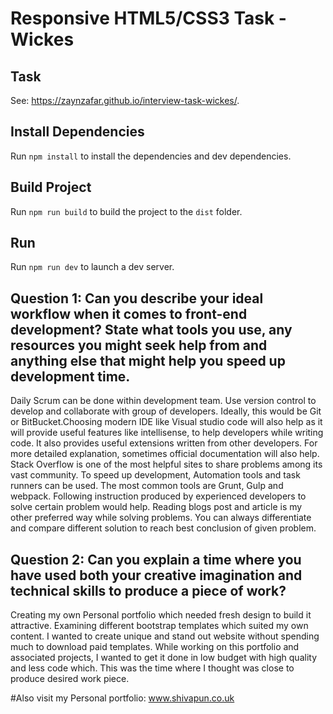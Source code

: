 # Responsive HTML5/CSS3 Task - Wickes

## Task

See: https://zaynzafar.github.io/interview-task-wickes/.

## Install Dependencies

Run `npm install` to install the dependencies and dev dependencies.

## Build Project

Run `npm run build` to build the project to the `dist` folder.

## Run

Run `npm run dev` to launch a dev server.

## Question 1: Can you describe your ideal workflow when it comes to front-end development? State what tools you use, any resources you might seek help from and anything else that might help you speed up development time.

Daily Scrum can be done within development team. Use version control to develop and collaborate with group of developers. Ideally, this would be Git or BitBucket.Choosing modern IDE like Visual studio code will also help as it will provide useful features like intellisense, to help developers while writing code. It also provides useful extensions written from other developers. For more detailed explanation, sometimes official documentation will also help. Stack Overflow is one of the most helpful sites to share problems among its vast community. To speed up development, Automation tools and task runners can be used. The most common tools are Grunt, Gulp and webpack. Following instruction produced by experienced developers to solve certain problem would help. Reading blogs post and article is my other preferred way while solving problems. You can always differentiate and compare different solution to reach best conclusion of given problem.


## Question 2: Can you explain a time where you have used both your creative imagination and technical skills to produce a piece of work?

Creating my own Personal portfolio which needed fresh design to build it attractive. Examining different bootstrap templates which suited my own content. I wanted to create unique and stand out website without spending much to download paid templates. While working on this portfolio and associated projects, I wanted to get it done in low budget with high quality and less code which. This was the time where I thought was close to produce desired work piece.

#Also visit my Personal portfolio:
www.shivapun.co.uk

